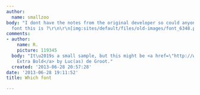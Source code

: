 ```yaml
---
author:
  name: smallzoo
body: "I dont have the notes from the original developer so could anyone tell what
  font this is ?\r\n\r\n[img:sites/default/files/old-images/font_6348.png]"
comments:
- author:
    name: R.
    picture: 119345
  body: "It\u2019s a small sample, but this might be <a href=\"http://www.fontshop.com/fonts/downloads/lucasfonts/taz_iii_extra_bold_extra_bold_italic/ot_ps?&fg=000000&bg=ffffff&sample_size=90&sample_text=my%20account&ft=liga\">taz
    Extra Bold</a> by Luc(as) de Groot."
  created: '2013-06-28 20:57:28'
date: '2013-06-28 19:11:52'
title: Which font

---
```

